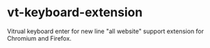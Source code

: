 # vt-keyboard-extension
Vitrual keyboard enter for new line "all website" support extension for Chromium and Firefox.
